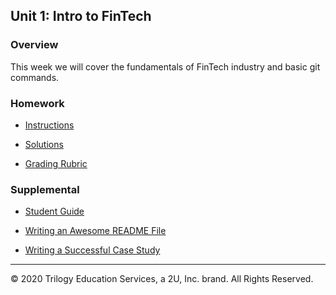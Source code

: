 ## Unit 1: Intro to FinTech

### Overview

This week we will cover the fundamentals of FinTech industry and basic git commands.

### Homework

* [Instructions](../../02-Homework/01-FinTech/Instructions/README.md)

* [Solutions](../../02-Homework/01-FinTech/Solutions/)

* [Grading Rubric](../../02-Homework/01-FinTech/GradingRubric.pdf)

### Supplemental

* [Student Guide](Supplemental/StudentGuide.md)

* [Writing an Awesome README File](Supplemental/Awesome_README_Guide.md)

* [Writing a Successful Case Study](Supplemental/Case_Study_Guide.md)

---

© 2020 Trilogy Education Services, a 2U, Inc. brand. All Rights Reserved.

